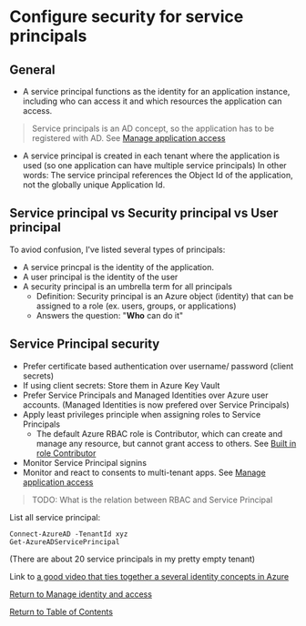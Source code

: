 # Configure security for service principals

## General
* A service principal functions as the identity for an application instance, including who can access it and which resources the application can access. 
> Service principals is an AD concept, so the application has to be registered with AD. See [Manage application access](README.md)
* A service principal is created in each tenant where the application is used (so one application can have multiple service principals) In other words: The service principal references the Object Id of the application, not the globally unique Application Id.

## Service principal vs Security principal vs User principal
To aviod confusion, I've listed several types of principals:
* A service princpal is the identity of the application.
* A user principal is the identity of the user
* A security principal is an umbrella term for all principals
   * Definition: Security principal is an Azure object (identity) that can be assigned to a role (ex. users, groups, or applications)
   * Answers the question: "**Who** can do it"

## Service Principal security
* Prefer certificate based authentication over username/ password (client secrets)
* If using client secrets: Store them in Azure Key Vault
* Prefer Service Principals and Managed Identities over Azure user accounts. (Managed Identities is now prefered over Service Principals)
* Apply least privileges principle when assigning roles to Service Principals
   * The default Azure RBAC role is Contributor, which can create and manage any resource, but cannot grant access to others. See [Built in role Contributor](https://docs.microsoft.com/en-us/azure/role-based-access-control/built-in-roles#contributor)
* Monitor Service Principal signins
* Monitor and react to consents to multi-tenant apps. See [Manage application access](README.md)
> TODO: What is the relation between RBAC and Service Principal

List all service principal:

    Connect-AzureAD -TenantId xyz
    Get-AzureADServicePrincipal

(There are about 20 service principals in my pretty empty tenant)

Link to [a good video that ties together a several identity concepts in Azure](https://www.youtube.com/watch?v=4v7ffXxOnwU)

[Return to Manage identity and access](README.md)

[Return to Table of Contents](../README.md)